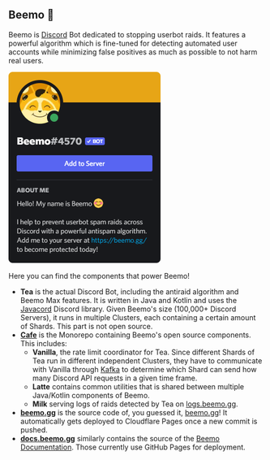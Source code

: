 ## Beemo 🐝

Beemo is [Discord](https://discord.com/) Bot dedicated to stopping userbot raids.
It features a powerful algorithm which is fine-tuned for detecting automated user accounts while minimizing false positives as much as possible to not harm real users.

<a href="https://beemo.gg/invite">
    <img src="/res/beemo-profile.png" width="300" height="376">
</a>

Here you can find the components that power Beemo!

- **Tea** is the actual Discord Bot, including the antiraid algorithm and Beemo Max features. It is written in Java and Kotlin and uses the [Javacord](https://github.com/Javacord/Javacord) Discord library. Given Beemo's size (100,000+ Discord Servers), it runs in multiple Clusters, each containing a certain amount of Shards. This part is not open source.
- [**Cafe**](https://github.com/beemobot/cafe) is the Monorepo containing Beemo's open source components. This includes:
   - **Vanilla**, the rate limit coordinator for Tea. Since different Shards of Tea run in different independent Clusters, they have to communicate with Vanilla through [Kafka](https://kafka.apache.org/) to determine which Shard can send how many Discord API requests in a given time frame.
   - **Latte** contains common utilities that is shared between multiple Java/Kotlin components of Beemo.
   - **Milk** serving logs of raids detected by Tea on [logs.beemo.gg](https://logs.beemo.gg/).
- [**beemo.gg**](https://github.com/BeemoBot/beemo.gg) is the source code of, you guessed it, [beemo.gg](https://beemo.gg/)! It automatically gets deployed to Cloudflare Pages once a new commit is pushed.
- [**docs.beemo.gg**](https://github.com/BeemoBot/docs.beemo.gg) similarly contains the source of the [Beemo Documentation](https://docs.beemo.gg/). Those currently use GitHub Pages for deployment.
